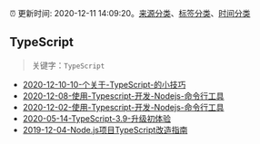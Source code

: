 :alarm_clock: 更新时间: 2020-12-11 14:09:20。[来源分类](../README.md)、[标签分类](../TAGS.md)、[时间分类](../TIMELINE.md)

## TypeScript


> 关键字：`TypeScript`



- [2020-12-10-10-个关于-TypeScript-的小技巧](https://www.ershicimi.com/p/7b13d3934ab53ffb9593dcc4682974a2) 
- [2020-12-08-使用-Typescript-开发-Nodejs-命令行工具](https://www.ershicimi.com/p/a9d3d551065e01c910a48752adde3804) 
- [2020-12-02-使用-Typescript-开发-Nodejs-命令行工具](https://www.ershicimi.com/p/de3401f3aecba163bc40e0452fcc331a) 
- [2020-05-14-TypeScript-3.9-升级初体验](https://www.ershicimi.com/p/735e621e01948c8458a4dea2cd00ba0f) 
- [2019-12-04-Node.js项目TypeScript改造指南](https://juejin.im/post/5de4867f51882573135415dd) 